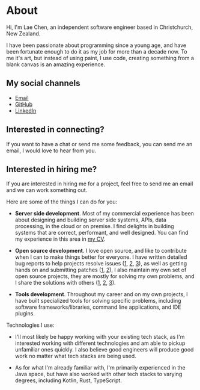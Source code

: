 # About

Hi, I'm Lae Chen, an independent software engineer based in
Christchurch, New Zealand.

I have been passionate about programming since a young age, and have
been fortunate enough to do it as my job for more than a decade now.
To me it's art, but instead of using paint, I use code, creating
something from a blank canvas is an amazing experience.

## My social channels

* [Email](mailto:laec@proton.me)
* [GitHub](https://github.com/laech)
* [LinkedIn](https://www.linkedin.com/in/laec/)

## Interested in connecting?

If you want to have a chat or send me some feedback, you can send me
an email, I would love to hear from you.

## Interested in hiring me?

If you are interested in hiring me for a project, feel free to send me
an email and we can work something out.

Here are some of the things I can do for you:

* **Server side development**. Most of my commercial experience has
  been about designing and building server side systems, APIs, data
  processing, in the cloud or on premise. I find delights in building
  systems that are correct, performant, and well designed. You can
  find my experience in this area in [my CV](/cv.pdf).

* **Open source development**. I love open source, and like to
  contribute when I can to make things better for everyone. I have
  written detailed bug reports to help projects resolve issues
  ([1](https://github.com/springdoc/springdoc-openapi/issues/1641),
  [2](https://github.com/gradle/gradle/issues/19366),
  [3](https://github.com/mapstruct/mapstruct/issues/2797)), as well as
  getting hands on and submitting patches
  ([1](https://github.com/k0kubun/xremap/pull/209),
  [2](https://github.com/k0kubun/xremap/pull/217)), I also maintain my
  own set of open source projects, they are mostly for solving my own
  problems, and I share the solutions with others
  ([1](https://github.com/laech/java-stacksrc),
  [2](https://github.com/laech/intellij-actions-tree),
  [3](https://github.com/laech/intellij-jump)).

* **Tools development**. Throughout my career and on my own projects,
  I have built specialized tools for solving specific problems,
  including software frameworks/libraries, command line applications,
  and IDE plugins.

Technologies I use:

* I'll most likely be happy working with your existing tech stack, as
  I'm interested working with different technologies and am able to
  pickup unfamiliar ones quickly. I also believe good engineers will
  produce good work no matter what tech stacks are being used.

* As for what I'm already familiar with, I'm primarily experienced in
  the Java space, but have also worked with other tech stacks to
  varying degrees, including Kotlin, Rust, TypeScript.
